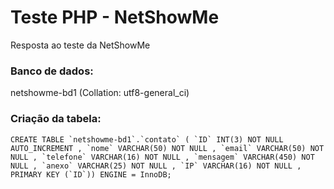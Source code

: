 # Teste PHP - NetShowMe
Resposta ao teste da NetShowMe

### Banco de dados:
netshowme-bd1 (Collation: utf8-general_ci)

### Criação da tabela:
```
CREATE TABLE `netshowme-bd1`.`contato` ( `ID` INT(3) NOT NULL AUTO_INCREMENT , `nome` VARCHAR(50) NOT NULL , `email` VARCHAR(50) NOT NULL , `telefone` VARCHAR(16) NOT NULL , `mensagem` VARCHAR(450) NOT NULL , `anexo` VARCHAR(25) NOT NULL , `IP` VARCHAR(16) NOT NULL , PRIMARY KEY (`ID`)) ENGINE = InnoDB;
```
